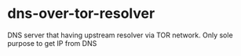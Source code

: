 # dns-over-tor-resolver
DNS server that having upstream resolver via TOR network. Only sole purpose to get IP from DNS

